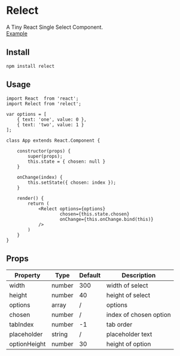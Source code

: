 # Relect
A Tiny React Single Select Component.    
[Example](http://chenjiahan.github.io/relect/)

## Install

    npm install relect

## Usage

    import React  from 'react';
    import Relect from 'relect';
    
    var options = [
        { text: 'one', value: 0 },
        { text: 'two', value: 1 }
    ];
    
    class App extends React.Component {
    
        constructor(props) {
            super(props);
            this.state = { chosen: null }
        }
        
        onChange(index) {
            this.setState({ chosen: index });
        }
    
        render() {
            return (
                <Relect options={options}
                        chosen={this.state.chosen}
                        onChange={this.onChange.bind(this)}
                />
            )
        }
    }

## Props

Property|Type|Default|Description
---|---|---|---
width|number|300|width of select
height|number|40|height of select
options|array|/|options
chosen|number|/|index of chosen option
tabIndex|number|-1|tab order
placeholder|string|/|placeholder text
optionHeight|number|30|height of option
